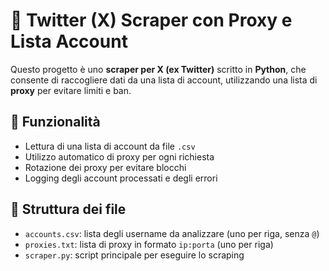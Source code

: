 # 🐍 Twitter (X) Scraper con Proxy e Lista Account

Questo progetto è uno **scraper per X (ex Twitter)** scritto in **Python**, che consente di raccogliere dati da una lista di account, utilizzando una lista di **proxy** per evitare limiti e ban.

## 🔧 Funzionalità

- Lettura di una lista di account da file `.csv`
- Utilizzo automatico di proxy per ogni richiesta
- Rotazione dei proxy per evitare blocchi
- Logging degli account processati e degli errori

## 📁 Struttura dei file

- `accounts.csv`: lista degli username da analizzare (uno per riga, senza `@`)
- `proxies.txt`: lista di proxy in formato `ip:porta` (uno per riga)
- `scraper.py`: script principale per eseguire lo scraping
